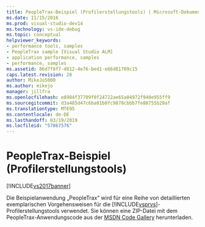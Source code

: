 ```yaml
---
title: PeopleTrax-Beispiel (Profilerstellungstools) | Microsoft-Dokumentation
ms.date: 11/15/2016
ms.prod: visual-studio-dev14
ms.technology: vs-ide-debug
ms.topic: conceptual
helpviewer_keywords:
- performance tools, samples
- PeopleTrax sample [Visual Studio ALM]
- application performance, samples
- performance, samples
ms.assetid: 86d7f8f7-d812-4e76-bed1-e66d81709c15
caps.latest.revision: 28
author: MikeJo5000
ms.author: mikejo
manager: jillfra
ms.openlocfilehash: e8984f37709f0f24722ae65a04972f940e955ff9
ms.sourcegitcommit: d3a485d47c6ba01b0fc9878cbbb7fe88755b29af
ms.translationtype: MTE95
ms.contentlocale: de-DE
ms.lasthandoff: 03/19/2019
ms.locfileid: "57867576"
---
```

# <a name="peopletrax-sample-profiling-tools"></a>PeopleTrax-Beispiel (Profilerstellungstools)
[!INCLUDE[vs2017banner](../includes/vs2017banner.md)]

Die Beispielanwendung „PeopleTrax“ wird für eine Reihe von detaillierten exemplarischen Vorgehensweisen für die [!INCLUDE[vsprvs](../includes/vsprvs-md.md)]-Profilerstellungstools verwendet. Sie können eine ZIP-Datei mit dem PeopleTrax-Anwendungscode aus der [MSDN Code Gallery](https://code.msdn.microsoft.com/) herunterladen.

